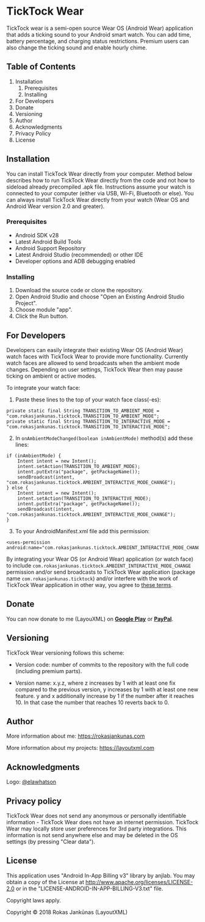 # TickTock Wear

TickTock wear is a semi-open source Wear OS (Android Wear) application that adds a ticking sound to your Android smart watch. You can add time, battery percentage, and charging status restrictions. Premium users can also change the ticking sound and enable hourly chime.

<url>

<screenshots>

## Table of Contents
<change to URLS>

1. Installation
    1. Prerequisites
    2. Installing
2. For Developers
3. Donate
4. Versioning
5. Author
6. Acknowledgments
7. Privacy Policy
8. License

## Installation

You can install TickTock Wear directly from your computer. Method below describes how to run TickTock Wear directly from the code and not how to sideload already precompiled .apk file. Instructions assume your watch is connected to your computer (either via USB, Wi-Fi, Bluetooth or else). You can always install TickTock Wear directly from your watch (Wear OS and Android Wear version 2.0 and greater).

### Prerequisites

* Android SDK v28
* Latest Android Build Tools
* Android Support Repository
* Latest Android Studio (recommended) or other IDE
* Developer options and ADB debugging enabled

### Installing

1. Download the source code or clone the repository.
2. Open Android Studio and choose "Open an Existing Android Studio Project".
3. Choose module "app".
4. Click the Run button.

## For Developers

Developers can easily integrate their existing Wear OS (Android Wear) watch faces with TickTock Wear to provide more functionality. Currently watch faces are allowed to send broadcasts when the ambient mode changes. Depending on user settings, TickTock Wear then may pause ticking on ambient or active modes.

To integrate your watch face:

1. Paste these lines to the top of your watch face class(-es):
```
private static final String TRANSITION_TO_AMBIENT_MODE = "com.rokasjankunas.ticktock.TRANSITION_TO_AMBIENT_MODE";
private static final String TRANSITION_TO_INTERACTIVE_MODE = "com.rokasjankunas.ticktock.TRANSITION_TO_INTERACTIVE_MODE";
```

2. In `onAmbientModeChanged(boolean inAmbientMode)` method(s) add these lines:
```
if (inAmbientMode) {
    Intent intent = new Intent();
    intent.setAction(TRANSITION_TO_AMBIENT_MODE);
    intent.putExtra("package", getPackageName());
    sendBroadcast(intent, "com.rokasjankunas.ticktock.AMBIENT_INTERACTIVE_MODE_CHANGE");
} else {
    Intent intent = new Intent();
    intent.setAction(TRANSITION_TO_INTERACTIVE_MODE);
    intent.putExtra("package", getPackageName());
    sendBroadcast(intent, "com.rokasjankunas.ticktock.AMBIENT_INTERACTIVE_MODE_CHANGE");
}
```

3. To your AndroidManifest.xml file add this permission:
```
<uses-permission android:name="com.rokasjankunas.ticktock.AMBIENT_INTERACTIVE_MODE_CHANGE"/>
```

By integrating your Wear OS (or Android Wear) application (or watch face) to include `com.rokasjankunas.ticktock.AMBIENT_INTERACTIVE_MODE_CHANGE` permission and/or send broadcasts to TickTock Wear application (package name `com.rokasjankunas.ticktock`) and/or interfere with the work of TickTock Wear application in other way, you agree to [these terms](https://github.com/LayoutXML/TickTock-Wear/blob/master/developer-terms.md).

## Donate
You can now donate to me (LayouXML) on **[Google Play](https://play.google.com/store/apps/details?id=com.layoutxml.support)** or **[PayPal](https://www.paypal.me/RJankunas)**.

## Versioning

TickTock Wear versioning follows this scheme:

* Version code: number of commits to the repository with the full code (including premium parts).

* Version name: x.y.z, where z increases by 1 with at least one fix compared to the previous version, y increases by 1 with at least one new feature. y and x additionally increase by 1 if the number after it reaches 10. In that case the number that reaches 10 reverts back to 0.

## Author

More information about me: https://rokasjankunas.com

More information about my projects: https://layoutxml.com

## Acknowledgments

Logo: [@elawhatson](https://github.com/elawhatson)

## Privacy policy

TickTock Wear does not send any anonymous or personally identifiable information - TickTock Wear does not have an internet permission. TickTock Wear may locally store user preferences for 3rd party integrations. This information is not send anywhere else and may be deleted in the OS settings (by pressing "Clear data").

## License

This application uses "Android In-App Billing v3" library by anjlab. You may obtain a copy of the License at http://www.apache.org/licenses/LICENSE-2.0 or in the "LICENSE-ANDROID-IN-APP-BILLING-V3.txt" file.

Copyright laws apply.

Copyright © 2018 Rokas Jankūnas (LayoutXML)
